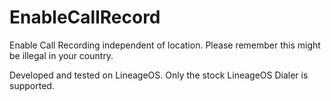 # EnableCallRecord

Enable Call Recording independent of location. Please remember this might be illegal in your country.

Developed and tested on LineageOS.
Only the stock LineageOS Dialer is supported.
